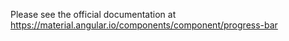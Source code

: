 Please see the official documentation at https://material.angular.io/components/component/progress-bar